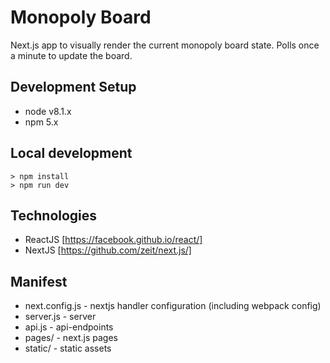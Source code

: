 Monopoly Board
==============

Next.js app to visually render the current monopoly board state. Polls once a minute to update the board.

## Development Setup

- node v8.1.x
- npm 5.x

## Local development

    > npm install
    > npm run dev

## Technologies

- ReactJS [https://facebook.github.io/react/]
- NextJS [https://github.com/zeit/next.js/]


## Manifest

- next.config.js - nextjs handler configuration (including webpack config)
- server.js - server
- api.js - api-endpoints
- pages/ - next.js pages
- static/ - static assets










